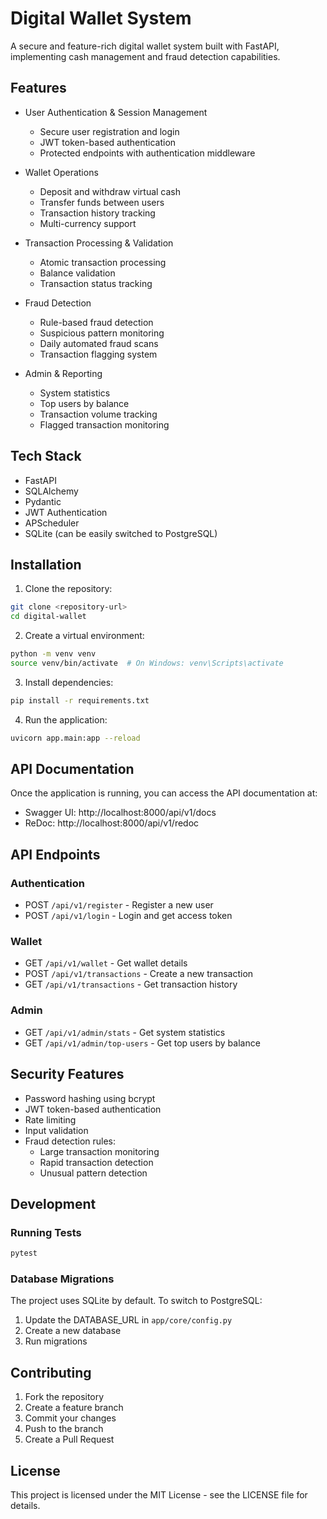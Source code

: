 # Digital Wallet System

A secure and feature-rich digital wallet system built with FastAPI, implementing cash management and fraud detection capabilities.

## Features

- User Authentication & Session Management
  - Secure user registration and login
  - JWT token-based authentication
  - Protected endpoints with authentication middleware

- Wallet Operations
  - Deposit and withdraw virtual cash
  - Transfer funds between users
  - Transaction history tracking
  - Multi-currency support

- Transaction Processing & Validation
  - Atomic transaction processing
  - Balance validation
  - Transaction status tracking

- Fraud Detection
  - Rule-based fraud detection
  - Suspicious pattern monitoring
  - Daily automated fraud scans
  - Transaction flagging system

- Admin & Reporting
  - System statistics
  - Top users by balance
  - Transaction volume tracking
  - Flagged transaction monitoring

## Tech Stack

- FastAPI
- SQLAlchemy
- Pydantic
- JWT Authentication
- APScheduler
- SQLite (can be easily switched to PostgreSQL)

## Installation

1. Clone the repository:
```bash
git clone <repository-url>
cd digital-wallet
```

2. Create a virtual environment:
```bash
python -m venv venv
source venv/bin/activate  # On Windows: venv\Scripts\activate
```

3. Install dependencies:
```bash
pip install -r requirements.txt
```

4. Run the application:
```bash
uvicorn app.main:app --reload
```

## API Documentation

Once the application is running, you can access the API documentation at:
- Swagger UI: http://localhost:8000/api/v1/docs
- ReDoc: http://localhost:8000/api/v1/redoc

## API Endpoints

### Authentication
- POST `/api/v1/register` - Register a new user
- POST `/api/v1/login` - Login and get access token

### Wallet
- GET `/api/v1/wallet` - Get wallet details
- POST `/api/v1/transactions` - Create a new transaction
- GET `/api/v1/transactions` - Get transaction history

### Admin
- GET `/api/v1/admin/stats` - Get system statistics
- GET `/api/v1/admin/top-users` - Get top users by balance

## Security Features

- Password hashing using bcrypt
- JWT token-based authentication
- Rate limiting
- Input validation
- Fraud detection rules:
  - Large transaction monitoring
  - Rapid transaction detection
  - Unusual pattern detection

## Development

### Running Tests
```bash
pytest
```

### Database Migrations
The project uses SQLite by default. To switch to PostgreSQL:
1. Update the DATABASE_URL in `app/core/config.py`
2. Create a new database
3. Run migrations

## Contributing

1. Fork the repository
2. Create a feature branch
3. Commit your changes
4. Push to the branch
5. Create a Pull Request

## License

This project is licensed under the MIT License - see the LICENSE file for details. 
